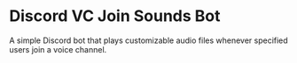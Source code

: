 # Discord VC Join Sounds Bot
A simple Discord bot that plays customizable audio files whenever specified users join a voice channel.
